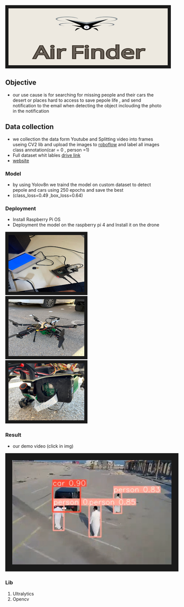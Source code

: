 <img src="https://github.com/Faisal-1997/car_humane_detection/blob/master/img/air%20finder.png" alt="Watch the series" width="1000" height="180" border="10" />

## Objective
- our use cause is for searching for missing people and their cars the desert or places hard to access to save pepole life , and send notification to the email when detecting the object inclouding the photo in the notification

## Data collection
- we collection the data form Youtube and Splitting video into frames useing  CV2 lib and upload the images to  <a href="https://app.roboflow.com/faisalt5/airfinder/3" target="_blank">roboflow<a/> and label all images class annotation(car = 0 , person =1)
- Full dataset whit lables <a href="https://drive.google.com/drive/folders/1E6o3plOD4dk4FNviIkdF5clSspf9R3xM?usp=drive_link" target="_blank">drive link<a/>
- <a href="https://airfinderapp-eljtznrgk5mrdkhjaalzff.streamlit.app/" target="_blank">website<a/>


### Model 
- by using Yolov8n we traind the model on custom dataset to detect pepole and cars using 250 epochs and save the best
- (class_loss=0.49 ,box_loss=0.64)
  
### Deployment
- Install Raspberry Pi OS 
- Deployment the model on the raspberry pi 4  and Install it on the drone
  
<img src="https://github.com/Faisal-1997/car_humane_detection/blob/master/img/drone_3.jpg?raw=true" alt="Watch the series" width="240" height="180" border="10" />  <img src="https://github.com/Faisal-1997/car_humane_detection/blob/master/img/drone_2.jpg?raw=true" alt="Watch the series" width="240" height="180" border="10" />  <img src="https://github.com/Faisal-1997/car_humane_detection/blob/master/img/drone_1.jpg?raw=true" width="240" height="180" border="10" />

### Result
- our demo video (click in img)
<a href="https://www.youtube.com/watch?v=-zF3a5BVEvc" target="_blank">
<img src="https://github.com/Faisal-1997/car_humane_detection/blob/master/img/airfinder20.png?raw=true" alt="Watch the series" width="600" height="330" border="22" />
</a>

### Lib
1. Ultralytics
2. Opencv




